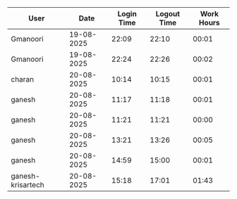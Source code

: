 | User | Date | Login Time | Logout Time | Work Hours |
|------|------|------------|-------------|------------|
| Gmanoori | 19-08-2025 | 22:09 | 22:10 | 00:01 |
| Gmanoori | 19-08-2025 | 22:24 | 22:26 | 00:02 |
| charan | 20-08-2025 | 10:14 | 10:15 | 00:01 |
| ganesh | 20-08-2025 | 11:17 | 11:18 | 00:01 |
| ganesh | 20-08-2025 | 11:21 | 11:21 | 00:00 |
| ganesh | 20-08-2025 | 13:21 | 13:26 | 00:05 |
| ganesh | 20-08-2025 | 14:59 | 15:00 | 00:01 |
| ganesh-krisartech | 20-08-2025 | 15:18 | 17:01 | 01:43 |
